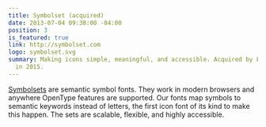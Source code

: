 ```yaml
---
title: Symbolset (acquired)
date: 2013-07-04 09:38:00 -04:00
position: 3
is_featured: true
link: http://symbolset.com
logo: symbolset.svg
summary: Making icons simple, meaningful, and accessible. Acquired by Fort Awesome
  in 2015.
---
```


[Symbolsets](http://symbolset.com) are semantic symbol fonts. They work in modern browsers and anywhere OpenType features are supported. Our fonts map symbols to semantic keywords instead of letters, the first icon font of its kind to make this happen. The sets are scalable, flexible, and highly accessible.
